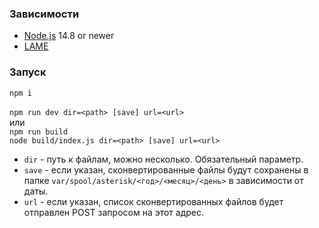 ### Зависимости

* [Node.js](https://nodejs.org/) 14.8 or newer
* [LAME](https://lame.sourceforge.io)

### Запуск

`npm i`\
\
`npm run dev dir=<path> [save] url=<url>`\
или\
`npm run build`\
`node build/index.js dir=<path> [save] url=<url>`
* `dir` - путь к файлам, можно несколько. Обязательный параметр.
* `save` - если указан, сконвертированные файлы будут сохранены в папке `var/spool/asterisk/<год>/<месяц>/<день>` в зависимости от даты.
* `url` - если указан, список сконвертированных файлов будет отправлен POST запросом на этот адрес.
